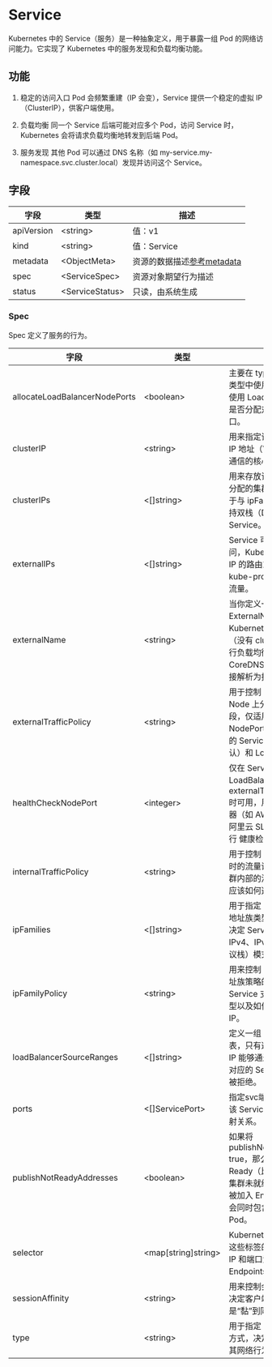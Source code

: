 # Service

Kubernetes 中的 Service（服务）是一种抽象定义，用于暴露一组 Pod 的网络访问能力。它实现了 Kubernetes 中的服务发现和负载均衡功能。

## 功能

1. 稳定的访问入口
Pod 会频繁重建（IP 会变），Service 提供一个稳定的虚拟 IP（ClusterIP），供客户端使用。

2. 负载均衡
同一个 Service 后端可能对应多个 Pod，访问 Service 时，Kubernetes 会将请求负载均衡地转发到后端 Pod。

3. 服务发现
其他 Pod 可以通过 DNS 名称（如 my-service.my-namespace.svc.cluster.local）发现并访问这个 Service。

## 字段

|字段|类型|描述|
|----|----|----|
|apiVersion|\<string>|值：v1|
|kind|\<string>|值：Service|
|metadata|\<ObjectMeta>|资源的数据描述[参考metadata](/kubernetes/PodFeilds.md#metadata)|
|spec|\<ServiceSpec>|资源对象期望行为描述|
|status|\<ServiceStatus>|只读，由系统生成|

### Spec

Spec 定义了服务的行为。

|字段                          |类型      |描述                                                                                                  |
|------------------------------|----------|-----------------------------------------------------------------------------------------------------|
|allocateLoadBalancerNodePorts|\<boolean>|主要在 type: LoadBalancer 类型中使用。它控制的是：当使用 LoadBalancer 类型时，是否分配对应的 NodePort 端口。|
|clusterIP|\<string>|用来指定该 Service 的 虚拟 IP 地址（VIP），它是集群内部通信的核心机制之一。|
|clusterIPs|\<[]string>|用来存放该 Service 的 所有分配的集群内 IP 地址。它用于与 ipFamilies 字段配合，支持双栈（Dual-Stack）Service。|
|externalIPs|\<[]string>|Service 可以被外部 IP 访问，Kubernetes 不管理这些 IP 的路由或归属，只是让 kube-proxy 接收这些 IP 的流量。|
|externalName|\<string>|当你定义一个 type: ExternalName 的 Service，Kubernetes 不会创建集群 IP（没有 clusterIP），也不会进行负载均衡，而是通过 CoreDNS 把 Service 名称直接解析为指定的 外部域名。|
|externalTrafficPolicy|\<string>|用于控制 外部访问流量如何在 Node 上分发 的一个关键字段，仅适用于 type: NodePort 或 LoadBalancer 的 Service。值：Cluster（默认）和 Local|
|healthCheckNodePort|\<integer>|仅在 Service.type: LoadBalancer 且 externalTrafficPolicy: Local 时可用，用于配合 云负载均衡器（如 AWS ELB、GCP LB、阿里云 SLB） 对集群节点进行 健康检查。|
|internalTrafficPolicy|\<string>|用于控制 集群内访问 Service 时的流量调度策略，即 来自集群内部的流量（非外部访问）应该如何选择后端 Pod。|
|ipFamilies|\<[]string>|用于指定 Service 支持的 IP 地址族类型（IP Family），即决定 Service 可用的是 IPv4、IPv6 还是双栈（双协议栈）模式。|
|ipFamilyPolicy|\<string>|用来控制 Service 分配 IP 地址族策略的字段。它决定了该 Service 支持的 IP 地址族类型以及如何分配单栈还是双栈 IP。|
|loadBalancerSourceRanges|\<[]string>|定义一组 IP 地址 CIDR 列表，只有这些范围内的客户端 IP 能够通过云负载均衡器访问对应的 Service。其他 IP 会被拒绝。|
|ports |\<[]ServicePort>|指定svc端口列表，用于定义该 Service 对外暴露的端口映射关系。|
|publishNotReadyAddresses|\<boolean>|如果将 publishNotReadyAddresses: true，那么即使 Pod 还没有 Ready（比如启动中或刚加入集群未就绪），它们的 IP 也会被加入 Endpoints，Service 会同时包含这些“不健康” Pod。|
|selector|<map[string]string>|Kubernetes 会选中所有匹配这些标签的 Pod，将它们的 IP 和端口添加到 Service 的 Endpoints 中。|
|sessionAffinity|\<string>|用来控制会话亲和性的字段，决定客户端请求是否总是“黏”到同一个后端 Pod。|
|type|\<string>|用于指定 Service 对外暴露的方式，决定服务如何被访问及其网络行为。|


